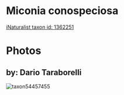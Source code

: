 
Miconia conospeciosa
====================
  
[iNaturalist taxon id: 1362251](https://www.inaturalist.org/taxa/1362251)
# Photos

## by: Dario Taraborelli
  
![taxon54457455](https://inaturalist-open-data.s3.amazonaws.com/photos/58810477/medium.jpg)